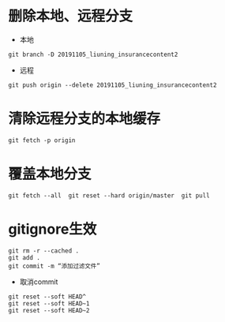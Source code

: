 # 删除本地、远程分支
- 本地
```shell script
git branch -D 20191105_liuning_insurancecontent2
```
- 远程
```shell script
git push origin --delete 20191105_liuning_insurancecontent2
```
# 清除远程分支的本地缓存
```shell script
git fetch -p origin
```
# 覆盖本地分支
```shell script
git fetch --all  git reset --hard origin/master  git pull
```
# gitignore生效
```shell script
git rm -r --cached .
git add . 
git commit -m “添加过滤文件”
```
- 取消commit
```shell script
git reset --soft HEAD^
git reset --soft HEAD~1
git reset --soft HEAD~2
```

